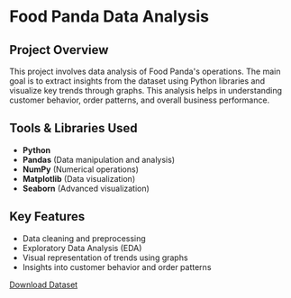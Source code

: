 # Food Panda Data Analysis

## Project Overview
This project involves data analysis of Food Panda's operations. The main goal is to extract insights from the dataset using Python libraries and visualize key trends through graphs. This analysis helps in understanding customer behavior, order patterns, and overall business performance.

## Tools & Libraries Used
- **Python**  
- **Pandas** (Data manipulation and analysis)  
- **NumPy** (Numerical operations)  
- **Matplotlib** (Data visualization)  
- **Seaborn** (Advanced visualization)  

## Key Features
- Data cleaning and preprocessing  
- Exploratory Data Analysis (EDA)  
- Visual representation of trends using graphs  
- Insights into customer behavior and order patterns  

[Download Dataset]([https://drive.google.com/your-file-link](https://www.kaggle.com/datasets/hashiromer/all-foodpanda-restaurants/data))
